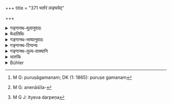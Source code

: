 +++
title = "371 भर्तारं लङ्घयेद्"

+++

<details><summary>गङ्गानथ-मूलानुवादः</summary>

If a woman, proud of relations and her qualities, passes over her husband, the king shall have her devoured by dogs in a place frequented by many.—(371)
</details>

<details><summary>मेधातिथिः</summary>

लङ्घनं **भर्तारम्** अतिक्रम्यान्यत्र गमनम्[^२६४] । तच् चेत् स्त्री करोति **दर्पेण** — "बहवो मे ज्ञातयो बलिनो द्रविणसंपन्नाः", स्त्रीगुणो रूपसौभाग्यातिशयसंपत्, किम् अनेन शीलरूपेण[^२६५] — इत्येवंदर्पेण[^२६६] । **तां श्वभिः खादयेद्** यावन् मृता । **संस्थानं** देशः । बहवः संस्थिता यत्र जनाश् चत्वरादौ ॥ ८.३७१ ॥


[^२६६]:
     M G J: ityeva darpeṇa


[^२६५]:
     M G: anenāśīla-


[^२६४]:
     M G: puruṣāgamanam; DK (1: 1865): puruṣe gamanam
</details>

<details><summary>गङ्गानथ-भाष्यानुवादः</summary>

‘*Passing over*’ means neglecting the husband and going over to another man; if a woman does this through ‘*pride*,’—the pride consisting in the idea,—‘I have several relations who are powerful and wealthy, and I myself am possessed of all the excellent qualities of a woman, such as beauty and love,—why then should I mind my character?’

Such women the king shall get devoured, till they die.

‘*Place*’—spot; where many people congregate, such as road-crossings, market-squares and so forth.—(371)
</details>

<details><summary>गङ्गानथ-टिप्पन्यः</summary>

This verse is quoted in *Parāśaramādhava* (Ācāra, p. 119);—and in
*Vivādaratnākara* (p. 399), which adds the following
notes:—‘*Laṅghayet*’, disregarding her husband, if she goes to another
man,—‘*jñātistrīguṇadarpitā*’, being insolent on account of her
relatives and such feminine qualities as beauty and the like.
</details>

<details><summary>गङ्गानथ-तुल्य-वाक्यानि</summary>

*Gautama* (Aparārka, p. 857).—‘If one commits adultery with a woman of a
superior caste, his organ shall he cut off, and his property
confiscated.’

*Gautama* (23.14).—‘A woman who commits adultery with a man of lower
caste, the King shall cause to he devoured by dogs in a public place.’

*Vaśiṣṭha* (21.1).—(See under next verse.)

*Viṣṇu* (5.18).—‘A woman who violates the duty which she owes to her
lord shall be put to death.’

*Nārada* (12.91).—‘When a married woman commits adultery, her head shall
be shaved, she shall have to he on the ground, receive bad food and bad
clothing and the removal of sweepings shall he assigned to her as her
occupation.’

*Kātyāyana* (Vivādaratnākara, p. 400).—‘If during her husband’s absence,
a woman is detected in illicit intercourse, she shall he kept confined
till her husband’s return.’

*Yama* (Vivādaratnākara, p. 398).—‘If a Brāhmaṇa woman, deluded by
pride, has recourse to a Śūdra, her the King shall have devoured by dogs
at the place of execution. If a Brāhmaṇa woman has recourse to a Vaiśya
or a Kṣatriya, her head shall be shaved and she shall be paraded on an
ass.’

*Mahābhārata* (12.165.64).—‘If a woman forsakes a superior bed and has
recourse to an inferior one, the King shall have her torn by dogs in a
crowded place.’

*Arthaśāstra* (p. 171).—‘If during her husband’s absence a woman has
intercourse with her husband’s relative or servant, she should await her
husband’s return; if the husband forgives them, the two parties shall be
released; if he does not forgive, the woman’s ears and nose shall be cut
off and her lover shall be put to death.’

*Yājñavalkya* (2.286).—‘If both parties to an adultery belong to the
same caste, the highest fine shall he inflicted on the man; if the woman
is of an inferior caste, the man shall he fined with the middle
amercement; if she belongs to a superior caste, the man shall be put to
death and the woman’s ears and other parts shall he cut off.’

*Matsyapurāṇa* (Vivādaratnākara, p. 400).—‘If during her husband’s
absence a man defiles a woman forcibly, he should he punished with
death, and there is no blame attaching to the woman.’

*Hārīta* (Vivādaratnākara, p. 396).—‘If a man violates the bed of one of
inferior caste, he should be made to be devoured by dogs, and the woman
should be burnt by wood-fire.’
</details>

<details><summary>भारुचिः</summary>

ज्ञातिदर्पेण स्त्री गुणवद्भर्तृव्यतिक्रमे श्वभिर् असौ खादयितव्या राज्ञा । अन्यस्यास् तु यः पुंसः परदारेषु सो ऽस्या दण्डः स्यात् । तच् च दर्शयति, "यत् पुंसः परदारेषु" इति प्रायश्चित्तविधौ ॥ ८.३७० ॥
</details>

<details><summary>Bühler</summary>

371	If a wife, proud of the greatness of her relatives or (her own) excellence, violates the duty which she owes to her lord, the king shall cause her to be devoured by dogs in a place frequented by many.
</details>
